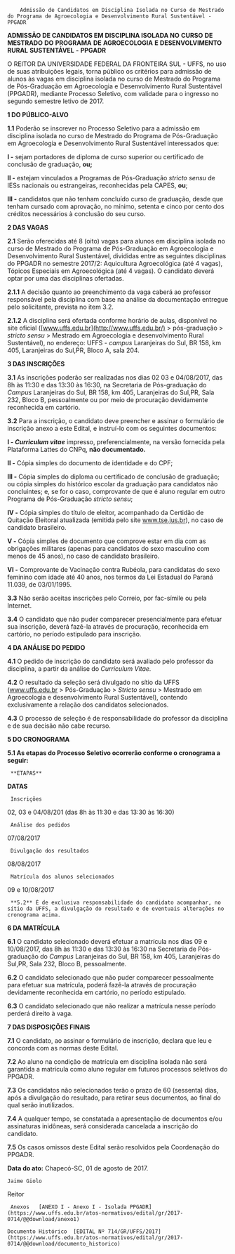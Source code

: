         Admissão de Candidatos em Disciplina Isolada no Curso de Mestrado do Programa de Agroecologia e Desenvolvimento Rural Sustentável - PPGADR  

**ADMISSÃO DE CANDIDATOS EM DISCIPLINA ISOLADA NO** **CURSO** **DE** **MESTRADO** **DO** **PROGRAMA** **DE** **AGROECOLOGIA** **E** **DESENVOLVIMENTO** **RURAL** **SUSTENTÁVEL** **-** **PPGADR**

  

 O REITOR DA UNIVERSIDADE FEDERAL DA FRONTEIRA SUL - UFFS, no uso de suas atribuições legais, torna público os critérios para admissão de alunos às vagas em disciplina isolada no curso de Mestrado do Programa de Pós-Graduação em Agroecologia e Desenvolvimento Rural Sustentável (PPGADR), mediante Processo Seletivo, com validade para o ingresso no segundo semestre letivo de 2017.

  

 **1 DO PÚBLICO-ALVO**

 **1.1** Poderão se inscrever no Processo Seletivo para a admissão em disciplina isolada no curso de Mestrado do Programa de Pós-Graduação em Agroecologia e Desenvolvimento Rural Sustentável interessados que:

 **I -** sejam portadores de diploma de curso superior ou certificado de conclusão de graduação, **ou;**

 **II -** estejam vinculados a Programas de Pós-Graduação *stricto sensu* de IESs nacionais ou estrangeiras, reconhecidas pela CAPES, **ou**;

 **III -** candidatos que não tenham concluído curso de graduação, desde que tenham cursado com aprovação, no mínimo, setenta e cinco por cento dos créditos necessários à conclusão do seu curso.

  **2 DAS VAGAS**

 **2.1** Serão oferecidas até 8 (oito) vagas para alunos em disciplina isolada no curso de Mestrado do Programa de Pós-Graduação em Agroecologia e Desenvolvimento Rural Sustentável, divididas entre as seguintes disciplinas do PPGADR no semestre 2017/2: Aquicultura Agroecológica (até 4 vagas), Tópicos Especiais em Agroecológica (até 4 vagas). O candidato deverá optar por uma das disciplinas ofertadas.

 **2.1.1** A decisão quanto ao preenchimento da vaga caberá ao professor responsável pela disciplina com base na análise da documentação entregue pelo solicitante, prevista no item 3.2.

 **2.1.2** A disciplina será ofertada conforme horário de aulas, disponível no site oficial ([www.uffs.edu.br](http://www.uffs.edu.br/) > pós-graduação > *stricto sensu* > Mestrado em Agroecologia e desenvolvimento Rural Sustentável), no endereço: UFFS - *campus* Laranjeiras do Sul, BR 158, km 405, Laranjeiras do Sul,PR, Bloco A, sala 204.

  **3 DAS INSCRIÇÕES**

 **3.1** As inscrições poderão ser realizadas nos dias 02 03 e 04/08/2017, das 8h às 11:30 e das 13:30 às 16:30, na Secretaria de Pós-graduação do *Campus* Laranjeiras do Sul, BR 158, km 405, Laranjeiras do Sul,PR, Sala 232, Bloco B, pessoalmente ou por meio de procuração devidamente reconhecida em cartório.

 **3.2** Para a inscrição, o candidato deve preencher e assinar o formulário de inscrição anexo a este Edital, e instruí-lo com os seguintes documentos:

 **I - *Curriculum vitae*** impresso, preferencialmente, na versão fornecida pela Plataforma Lattes do CNPq, **não documentado.**

 **II -** Cópia simples do documento de identidade e do CPF;

 **III -** Cópia simples do diploma ou certificado de conclusão de graduação; ou cópia simples do histórico escolar da graduação para candidatos não concluintes; e, se for o caso, comprovante de que é aluno regular em outro Programa de Pós-Graduação *stricto sensu*;

 **IV -** Cópia simples do título de eleitor, acompanhado da Certidão de Quitação Eleitoral atualizada (emitida pelo site www.tse.jus.br), no caso de candidato brasileiro.

 **V -** Cópia simples de documento que comprove estar em dia com as obrigações militares (apenas para candidatos do sexo masculino com menos de 45 anos), no caso de candidato brasileiro.

 **VI -** Comprovante de Vacinação contra Rubéola, para candidatas do sexo feminino com idade até 40 anos, nos termos da Lei Estadual do Paraná 11.039, de 03/01/1995.

 **3.3** Não serão aceitas inscrições pelo Correio, por fac-símile ou pela Internet.

 **3.4** O candidato que não puder comparecer presencialmente para efetuar sua inscrição, deverá fazê-la através de procuração, reconhecida em cartório, no período estipulado para inscrição.

  **4 DA ANÁLISE DO PEDIDO**

 **4.1** O pedido de inscrição do candidato será avaliado pelo professor da disciplina, a partir da análise do *Curriculum Vitae.*

 **4.2** O resultado da seleção será divulgado no sítio da UFFS (www.uffs.edu.br > Pós-Graduação > *Stricto sensu* > Mestrado em Agroecologia e desenvolvimento Rural Sustentável), contendo exclusivamente a relação dos candidatos selecionados.

 **4.3** O processo de seleção é de responsabilidade do professor da disciplina e de sua decisão não cabe recurso.

  **5 DO CRONOGRAMA**

 **5.1 As etapas do Processo Seletivo ocorrerão conforme o cronograma a seguir:** 

     **ETAPAS**

   **DATAS**

     Inscrições

   02, 03 e 04/08/201 (das 8h às 11:30 e das 13:30 às 16:30)

     Análise dos pedidos

   07/08/2017

     Divulgação dos resultados

   08/08/2017

     Matrícula dos alunos selecionados

   09 e 10/08/2017

     **5.2** É de exclusiva responsabilidade do candidato acompanhar, no sítio da UFFS, a divulgação do resultado e de eventuais alterações no cronograma acima.

  **6 DA MATRÍCULA**

 **6.1** O candidato selecionado deverá efetuar a matrícula nos dias 09 e 10/08/2017, das 8h às 11:30 e das 13:30 às 16:30 na Secretaria de Pós-graduação do *Campus* Laranjeiras do Sul, BR 158, km 405, Laranjeiras do Sul,PR, Sala 232, Bloco B, pessoalmente.

 **6.2** O candidato selecionado que não puder comparecer pessoalmente para efetuar sua matrícula, poderá fazê-la através de procuração devidamente reconhecida em cartório, no período estipulado.

 **6.3** O candidato selecionado que não realizar a matrícula nesse período perderá direito à vaga.

  **7 DAS DISPOSIÇÕES FINAIS**

 **7.1** O candidato, ao assinar o formulário de inscrição, declara que leu e concorda com as normas deste Edital.

 **7.2** Ao aluno na condição de matrícula em disciplina isolada não será garantida a matrícula como aluno regular em futuros processos seletivos do PPGADR.

 **7.3** Os candidatos não selecionados terão o prazo de 60 (sessenta) dias, após a divulgação do resultado, para retirar seus documentos, ao final do qual serão inutilizados.

 **7.4** A qualquer tempo, se constatada a apresentação de documentos e/ou assinaturas inidôneas, será considerada cancelada a inscrição do candidato.

 **7.5** Os casos omissos deste Edital serão resolvidos pela Coordenação do PPGADR.

   **Data do ato:** Chapecó-SC, 01 de agosto de 2017.   
 

    Jaime Giolo   
 Reitor 

     Anexos   [ANEXO I - Anexo I - Isolada PPGADR](https://www.uffs.edu.br/atos-normativos/edital/gr/2017-0714/@@download/anexo1)  

    Documento Histórico  [EDITAL Nº 714/GR/UFFS/2017](https://www.uffs.edu.br/atos-normativos/edital/gr/2017-0714/@@download/documento_historico)     
      